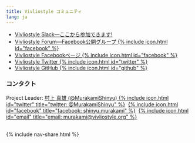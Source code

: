 ```yaml
---
title: Vivliostyle コミュニティ
lang: ja
---
```


- [Vivliostyle Slack&mdash;ここから参加できます!](https://join.slack.com/t/vivliostyle/shared_invite/enQtNjA3NjU1Mjc5MjM1LTA2OTVmNjk3NzhjOTBiYTg4ZGVhOTg5Yjg2NmNjMzI0ODA0NjA3MWFlZDVkYTI1MzcxMDg1ZmE1ZGEyZGRhNTY)
- [Vivliostyle Forum&mdash;Facebook公開グループ {% include icon.html id="facebook" %}](https://www.facebook.com/groups/vivliostyle/)
- [Vivliostyle Facebookページ {% include icon.html id="facebook" %}](https://www.facebook.com/vivliostyle/)
- [Vivliostyle Twitter {% include icon.html id="twitter" %}](https://twitter.com/Vivliostyle)
- [Vivliostyle GitHub {% include icon.html id="github" %}](https://github.com/vivliostyle)

### コンタクト

Project Leader: [村上 真雄 (@MurakamiShinyu) {% include icon.html id="twitter" title="twitter: @MurakamiShinyu" %}](https://twitter.com/MurakamiShinyu)&nbsp; [{% include icon.html id="facebook" title="facebook: shinyu.murakami" %}](https://www.facebook.com/shinyu.murakami)&nbsp; [{% include icon.html id="email" title="email: murakami@vivliostyle.org" %}](mailto:murakami@vivliostyle.org)

<br>
{% include nav-share.html %}
